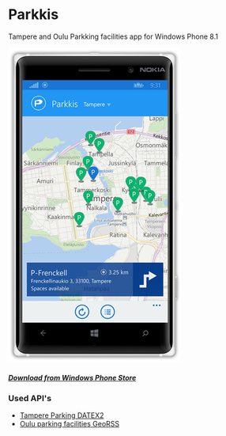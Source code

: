 # Parkkis
Tampere and Oulu Parkking facilities app for Windows Phone 8.1

![Screenshot](/Screenshots/phone.png?raw=true "Parkkis")

##### [Download from Windows Phone Store](http://www.windowsphone.com/s?appid=ca5c3594-8614-4abe-a4c9-dbfedbde616f)

### Used API's

* [Tampere Parking DATEX2](http://wiki.itsfactory.fi/index.php/Tampere_Parking_DATEX2)
* [Oulu parking facilities GeoRSS](http://www.ouka.fi/oulu/oulu-tietoa/avoin-data/-/asset_publisher/Wz43/content/pysakointitalojen-tiedot)

